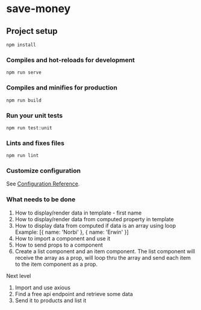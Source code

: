 # save-money

## Project setup
```
npm install
```

### Compiles and hot-reloads for development
```
npm run serve
```

### Compiles and minifies for production
```
npm run build
```

### Run your unit tests
```
npm run test:unit
```

### Lints and fixes files
```
npm run lint
```

### Customize configuration
See [Configuration Reference](https://cli.vuejs.org/config/).

### What needs to be done
1. How to display/render data in template - first name
2. How to display/render data from computed property in template
3. How to display data from computed if data is an array using loop
Example: [{ name: 'Norbi' }, { name: 'Erwin' }]
4. How to import a component and use it
5. How to send props to a component
6. Create a list component and an item component. The list component will receive the array as a prop, will loop thru the array and send each item to the item component as a prop.

Next level
1. Import and use axious
2. Find a free api endpoint and retrieve some data
3. Send it to products and list it